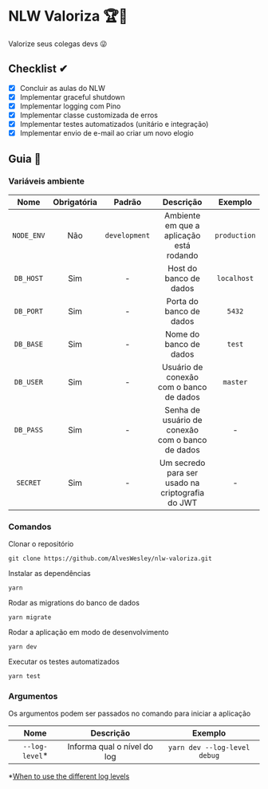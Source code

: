 # NLW Valoriza 🏆🚀

Valorize seus colegas devs 😜

## Checklist ✔

- [x] Concluir as aulas do NLW
- [x] Implementar graceful shutdown
- [x] Implementar logging com Pino
- [x] Implementar classe customizada de erros
- [x] Implementar testes automatizados (unitário e integração)
- [x] Implementar envio de e-mail ao criar um novo elogio

## Guia 📝

### Variáveis ambiente

|    Nome    | Obrigatória |    Padrão     |                    Descrição                     |   Exemplo    |
| :--------: | :---------: | :-----------: | :----------------------------------------------: | :----------: |
| `NODE_ENV` |     Não     | `development` |     Ambiente em que a aplicação está rodando     | `production` |
| `DB_HOST`  |     Sim     |       -       |              Host do banco de dados              | `localhost`  |
| `DB_PORT`  |     Sim     |       -       |             Porta do banco de dados              |    `5432`    |
| `DB_BASE`  |     Sim     |       -       |              Nome do banco de dados              |    `test`    |
| `DB_USER`  |     Sim     |       -       |     Usuário de conexão com o banco de dados      |   `master`   |
| `DB_PASS`  |     Sim     |       -       | Senha de usuário de conexão com o banco de dados |      -       |
|  `SECRET`  |     Sim     |       -       | Um secredo para ser usado na criptografia do JWT |      -       |

### Comandos

Clonar o repositório

```
git clone https://github.com/AlvesWesley/nlw-valoriza.git
```

Instalar as dependências

```
yarn
```

Rodar as migrations do banco de dados

```
yarn migrate
```

Rodar a aplicação em modo de desenvolvimento

```
yarn dev
```

Executar os testes automatizados

```
yarn test
```

### Argumentos

Os argumentos podem ser passados no comando para iniciar a aplicação

|      Nome       |          Descrição          |           Exemplo            |
| :-------------: | :-------------------------: | :--------------------------: |
| `--log-level`\* | Informa qual o nível do log | `yarn dev --log-level debug` |

\*[When to use the different log levels](https://stackoverflow.com/questions/2031163/when-to-use-the-different-log-levels)
